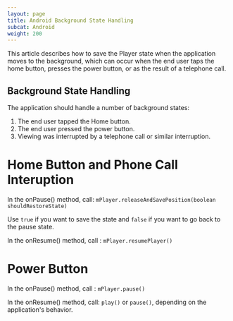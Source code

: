 ```yaml
---
layout: page
title: Android Background State Handling
subcat: Android
weight: 200
---
```


This article describes how to save the Player state when the application moves to the background, which can occur when the end user taps the home button, presses the power button, or as the result of a telephone call.

## Background State Handling
The application should handle a number of background states:

1. The end user tapped the Home button.
2. The end user pressed the power button.
3. Viewing was interrupted by a telephone call or similar interruption.

# Home Button and Phone Call Interuption
In the onPause() method, call: `mPlayer.releaseAndSavePosition(boolean shouldRestoreState)`

Use `true` if you want to save the state and  `false` if you want to go back to the pause state.

In the onResume() method, call : `mPlayer.resumePlayer()`


# Power Button
In the onPause() method, call : `mPlayer.pause()`

In the onResume() method, call: `play()` or `pause()`, depending on the application's behavior.
